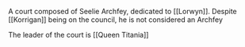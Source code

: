 A court composed of Seelie Archfey, dedicated to [[Lorwyn]]. Despite [[Korrigan]] being on the council, he is not considered an Archfey

The leader of the court is [[Queen Titania]]